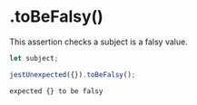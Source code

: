# .toBeFalsy()

This assertion checks a subject is a falsy value.

```js
let subject;

jestUnexpected({}).toBeFalsy();
```

```output
expected {} to be falsy
```
